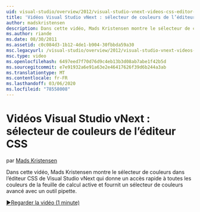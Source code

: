 ```yaml
---
uid: visual-studio/overview/2012/visual-studio-vnext-videos-css-editor-color-picker
title: 'Vidéos Visual Studio vNext : sélecteur de couleurs de l’éditeur CSS | Microsoft Docs'
author: madskristensen
description: Dans cette vidéo, Mads Kristensen montre le sélecteur de couleurs dans l’éditeur CSS de Visual Studio vNext qui affiche les couleurs de la feuille de calcul active et fournit...
ms.author: riande
ms.date: 08/30/2011
ms.assetid: c0c084d3-1b12-4de1-b904-30fbbda59a30
msc.legacyurl: /visual-studio/overview/2012/visual-studio-vnext-videos-css-editor-color-picker
msc.type: video
ms.openlocfilehash: 6497eed7f70d76d9c4eb13b3d08ab7abe1f42b5d
ms.sourcegitcommit: e7e91932a6e91a63e2e46417626f39d6b244a3ab
ms.translationtype: MT
ms.contentlocale: fr-FR
ms.lasthandoff: 03/06/2020
ms.locfileid: "78558008"
---
```

# <a name="visual-studio-vnext-videos-css-editor-color-picker"></a>Vidéos Visual Studio vNext : sélecteur de couleurs de l’éditeur CSS

par [Mads Kristensen](https://github.com/madskristensen)

Dans cette vidéo, Mads Kristensen montre le sélecteur de couleurs dans l’éditeur CSS de Visual Studio vNext qui donne un accès rapide à toutes les couleurs de la feuille de calcul active et fournit un sélecteur de couleurs avancé avec un outil pipette.

[&#9654;Regarder la vidéo (1 minute)](https://channel9.msdn.com/Blogs/ASP-NET-Site-Videos/visual-studio-vnext-videos-css-editor-color-picker)
